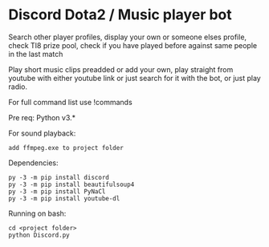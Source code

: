 # Discord Dota2 / Music player bot

Search other player profiles, display your own or someone elses profile, check TI8 prize pool, check if you have played before against same people in the last match

Play short music clips preadded or add your own, play straight from youtube with either youtube link or just search for it with the bot, or just play radio.

For full command list use !commands


Pre req: Python v3.*

For sound playback:
```
add ffmpeg.exe to project folder
```
Dependencies:
```
py -3 -m pip install discord
py -3 -m pip install beautifulsoup4
py -3 -m pip install PyNaCl
py -3 -m pip install youtube-dl

```
    
Running on bash:
```
cd <project folder>
python Discord.py
```
